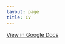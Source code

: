 ```yaml
---
layout: page
title: CV
---
```


[View in Google Docs](https://docs.google.com/document/d/1ab5wGZ6Kb4ieLRCdiT29AQRdrE07FSyHXdoYFiyCzjM/edit)
